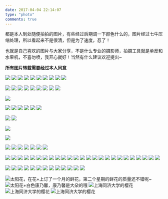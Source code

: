 ```yaml
---
date: 2017-04-04 22:14:07
type: "photo"
comments: true
---
```

<div id= "photo" >
都是本人到处随便拍拍的图片，有些经过后期调一下颜色什么的，图片经过七牛压缩处理，所以看起来不是很清，但是为了速度，忍了！

也就是自己喜欢的图片与大家分享，不是什么专业的摄影师，拍摄工具就是单反和水果机，不喜勿喷，我开心就好！当然有什么建议欢迎提出~

**所有图片转载需要经过本人同意**


![](http://oova2i5xh.bkt.clouddn.com/IMG_84.JPG-cherryblogImg)
![](http://oova2i5xh.bkt.clouddn.com/IMG_85.JPG-cherryblogImg)
![](http://oova2i5xh.bkt.clouddn.com/IMG_86.JPG-cherryblogImg)
![](http://oova2i5xh.bkt.clouddn.com/IMG_87.JPG-cherryblogImg)
![](http://oova2i5xh.bkt.clouddn.com/IMG_88.JPG-cherryblogImg)
![](http://oova2i5xh.bkt.clouddn.com/IMG_89.JPG-cherryblogImg)
![](http://oova2i5xh.bkt.clouddn.com/IMG_90.JPG-cherryblogImg)
![](http://oova2i5xh.bkt.clouddn.com/IMG_91.JPG-cherryblogImg)
![](http://oova2i5xh.bkt.clouddn.com/IMG_92.JPG-cherryblogImg)
![](http://oova2i5xh.bkt.clouddn.com/IMG_93.JPG-cherryblogImg)

![](http://oova2i5xh.bkt.clouddn.com/IMG_29.JPG-cherryblogImg)
![](http://oova2i5xh.bkt.clouddn.com/IMG_21.JPG-cherryblogImg)
![](http://oova2i5xh.bkt.clouddn.com/IMG_22.JPG-cherryblogImg)
![](http://oova2i5xh.bkt.clouddn.com/IMG_23.JPG-cherryblogImg)
![](http://oova2i5xh.bkt.clouddn.com/IMG_24.JPG-cherryblogImg)
![](http://oova2i5xh.bkt.clouddn.com/IMG_25.JPG-cherryblogImg)
![](http://oova2i5xh.bkt.clouddn.com/IMG_26.JPG-cherryblogImg)
![](http://oova2i5xh.bkt.clouddn.com/IMG_27.JPG-cherryblogImg)
![](http://oova2i5xh.bkt.clouddn.com/IMG_28.JPG-cherryblogImg)

![](http://oova2i5xh.bkt.clouddn.com/IMG_30.JPG-cherryblogImg)

![](http://oova2i5xh.bkt.clouddn.com/IMG_32.JPG-cherryblogImg)
![](http://oova2i5xh.bkt.clouddn.com/IMG_33.JPG-cherryblogImg)
![](http://oova2i5xh.bkt.clouddn.com/IMG_34.JPG-cherryblogImg)
![](http://oova2i5xh.bkt.clouddn.com/IMG_35.JPG-cherryblogImg)
![](http://oova2i5xh.bkt.clouddn.com/IMG_36.JPG-cherryblogImg)
![](http://oova2i5xh.bkt.clouddn.com/IMG_37.JPG-cherryblogImg)

![](http://oova2i5xh.bkt.clouddn.com/IMG_39.JPG-cherryblogImg)
![](http://oova2i5xh.bkt.clouddn.com/IMG_40.JPG-cherryblogImg)

![](http://oova2i5xh.bkt.clouddn.com/IMG_43.JPG-cherryblogImg)

![](http://oova2i5xh.bkt.clouddn.com/IMG_45.JPG-cherryblogImg)

![](http://oova2i5xh.bkt.clouddn.com/IMG_48.JPG-cherryblogImg)
![](http://oova2i5xh.bkt.clouddn.com/IMG_49.JPG-cherryblogImg)
![](http://oova2i5xh.bkt.clouddn.com/IMG_50.JPG-cherryblogImg)
![](http://oova2i5xh.bkt.clouddn.com/IMG_51.JPG-cherryblogImg)
![](http://oova2i5xh.bkt.clouddn.com/IMG_52.JPG-cherryblogImg)
![](http://oova2i5xh.bkt.clouddn.com/IMG_53.JPG-cherryblogImg)
![](http://oova2i5xh.bkt.clouddn.com/IMG_54.JPG-cherryblogImg)

![](http://oova2i5xh.bkt.clouddn.com/IMG_56.JPG-cherryblogImg)
![](http://oova2i5xh.bkt.clouddn.com/IMG_57.JPG-cherryblogImg)
![](http://oova2i5xh.bkt.clouddn.com/IMG_58.JPG-cherryblogImg)
![](http://oova2i5xh.bkt.clouddn.com/IMG_59.JPG-cherryblogImg)
![](http://oova2i5xh.bkt.clouddn.com/IMG_60.JPG-cherryblogImg)
![](http://oova2i5xh.bkt.clouddn.com/IMG_61.JPG-cherryblogImg)
![](http://oova2i5xh.bkt.clouddn.com/IMG_62.JPG-cherryblogImg)
![](http://oova2i5xh.bkt.clouddn.com/IMG_63.JPG-cherryblogImg)
![](http://oova2i5xh.bkt.clouddn.com/IMG_64.JPG-cherryblogImg)
![](http://oova2i5xh.bkt.clouddn.com/IMG_65.JPG-cherryblogImg)
![](http://oova2i5xh.bkt.clouddn.com/IMG_66.JPG-cherryblogImg)
![](http://oova2i5xh.bkt.clouddn.com/IMG_67.JPG-cherryblogImg)
![](http://oova2i5xh.bkt.clouddn.com/IMG_68.JPG-cherryblogImg)
![](http://oova2i5xh.bkt.clouddn.com/IMG_69.JPG-cherryblogImg)
![](http://oova2i5xh.bkt.clouddn.com/IMG_70.JPG-cherryblogImg)
![](http://oova2i5xh.bkt.clouddn.com/IMG_71.JPG-cherryblogImg)
![](http://oova2i5xh.bkt.clouddn.com/IMG_72.JPG-cherryblogImg)
![](http://oova2i5xh.bkt.clouddn.com/IMG_73.JPG-cherryblogImg)
![](http://oova2i5xh.bkt.clouddn.com/IMG_74.JPG-cherryblogImg)
![](http://oova2i5xh.bkt.clouddn.com/IMG_75.JPG-cherryblogImg)
![](http://oova2i5xh.bkt.clouddn.com/IMG_76.JPG-cherryblogImg)
![](http://oova2i5xh.bkt.clouddn.com/IMG_77.JPG-cherryblogImg)
![](http://oova2i5xh.bkt.clouddn.com/IMG_6.JPG-cherryblogImg)
![](http://oova2i5xh.bkt.clouddn.com/IMG_7.JPG-cherryblogImg)
![](http://oova2i5xh.bkt.clouddn.com/IMG_8.JPG-cherryblogImg)

![](http://oova2i5xh.bkt.clouddn.com/IMG_11.JPG-cherryblogImg)
![](http://oova2i5xh.bkt.clouddn.com/IMG_12.JPG-cherryblogImg)
![](http://oova2i5xh.bkt.clouddn.com/IMG_13.JPG-cherryblogImg)
![](http://oova2i5xh.bkt.clouddn.com/IMG_14.JPG-cherryblogImg)
![](http://oova2i5xh.bkt.clouddn.com/IMG_15.JPG-cherryblogImg)
![](http://oova2i5xh.bkt.clouddn.com/IMG_16.JPG-cherryblogImg)
![](http://oova2i5xh.bkt.clouddn.com/IMG_17.JPG-cherryblogImg)
![](http://oova2i5xh.bkt.clouddn.com/IMG_18.JPG-cherryblogImg)
![](http://oova2i5xh.bkt.clouddn.com/IMG_19.JPG-cherryblogImg)
![](http://oova2i5xh.bkt.clouddn.com/IMG_20.JPG-cherryblogImg)
![](http://oova2i5xh.bkt.clouddn.com/IMG_81.JPG-cherryblogImg)
![](http://oova2i5xh.bkt.clouddn.com/IMG_81.JPG-cherryblogImg)
![](http://oova2i5xh.bkt.clouddn.com/IMG_83.JPG-cherryblogImg)

![太阳花，在花+上订了一个月的鲜花，第二个星期的鲜花的质量还不错呢~](http://oova2i5xh.bkt.clouddn.com/IMG_1405_%E7%9C%8B%E5%9B%BE%E7%8E%8B.jpg)
![太阳花+白色康乃馨，康乃馨是大朵的哦](http://oova2i5xh.bkt.clouddn.com/IMG_1377_%E7%9C%8B%E5%9B%BE%E7%8E%8B.jpg)
![上海同济大学的樱花](http://oova2i5xh.bkt.clouddn.com/IMG_1191_%E7%9C%8B%E5%9B%BE%E7%8E%8B.jpg)
![上海同济大学的樱花](http://oova2i5xh.bkt.clouddn.com/IMG_1111_%E7%9C%8B%E5%9B%BE%E7%8E%8B.jpg)
![上海同济大学的樱花](http://oova2i5xh.bkt.clouddn.com/IMG_1110_%E7%9C%8B%E5%9B%BE%E7%8E%8B.jpg)
</div> 